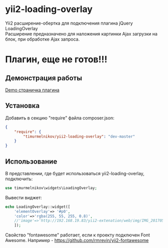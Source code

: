 yii2-loading-overlay
================
Yii2 расширение-обертка для подключения плагина jQuery LoadingOverlay  
Расширение предназначено для наложения картинки Ajax загрузки на блок, при обработке Ajax запроса.

# Плагин, еще не готов!!!

## Демонстрация работы
[Demo страничка плагина](https://gasparesganga.com/labs/jquery-loading-overlay/)

## Установка
Добавить в секцию "require" файла composer.json:
``` json
{
    "require": {
        "timurmelnikov/yii2-loading-overlay": "dev-master"
    }
}
```

## Использование
В представлении, где будет использоваться yii2-loading-overlay, подключить:
``` php
use timurmelnikov\widgets\LoadingOverlay;
```
Вывести виджет:
``` php
echo LoadingOverlay::widget([
    'elementOverlay'=> '#p0',
    'color'=>'rgba(255, 55, 255, 0.8)',
    //'image'=>'http://192.168.19.83/yii2-extenation/web/img/IMG_20170513_105214.jpg'
    ]);
```

Свойство "fontawesome" работает, если к проекту подключен Font Awesome. Например - https://github.com/rmrevin/yii2-fontawesome